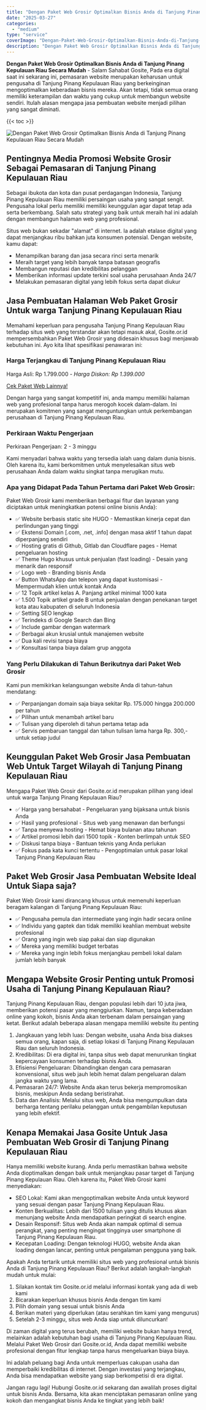 ```yaml
---
title: "Dengan Paket Web Grosir Optimalkan Bisnis Anda di Tanjung Pinang Kepulauan Riau Secara Mudah"
date: "2025-03-27"
categories: 
  - "medium"
type: "service"
coverImage: "Dengan-Paket-Web-Grosir-Optimalkan-Bisnis-Anda-di-Tanjung-Pinang-Kepulauan-Riau-Secara-Mudah.png"
description: "Dengan Paket Web Grosir Optimalkan Bisnis Anda di Tanjung Pinang Kepulauan Riau Secara Mudah. Jangan ragu lagi! Hubungi Gosite.or.id sekarang dan awalilah pr..."
---
```


**Dengan Paket Web Grosir Optimalkan Bisnis Anda di Tanjung Pinang Kepulauan Riau Secara Mudah** - Salam Sahabat Gosite, Pada era digital saat ini sekarang ini, pemasaran website merupakan keharusan untuk pengusaha di Tanjung Pinang Kepulauan Riau yang berkeinginan mengoptimalkan keberadaan bisnis mereka. Akan tetapi, tidak semua orang memiliki keterampilan dan waktu yang cukup untuk membangun website sendiri. Itulah alasan mengapa jasa pembuatan website menjadi pilihan yang sangat diminati.

{{< toc >}}

![Dengan Paket Web Grosir Optimalkan Bisnis Anda di Tanjung Pinang Kepulauan Riau Secara Mudah](/images/medium/Dengan-Paket-Web-Grosir-Optimalkan-Bisnis-Anda-di-Tanjung-Pinang-Kepulauan-Riau-Secara-Mudah.png)

## Pentingnya Media Promosi Website Grosir Sebagai Pemasaran di Tanjung Pinang Kepulauan Riau

Sebagai ibukota dan kota dan pusat perdagangan Indonesia, Tanjung Pinang Kepulauan Riau memiliki persaingan usaha yang sangat sengit. Pengusaha lokal perlu memiliki memiliki keunggulan agar dapat tetap ada serta berkembang. Salah satu strategi yang baik untuk meraih hal ini adalah dengan membangun halaman web yang profesional.

Situs web bukan sekadar "alamat" di internet. Ia adalah etalase digital yang dapat menjangkau ribu bahkan juta konsumen potensial. Dengan website, kamu dapat:

- Menampilkan barang dan jasa secara rinci serta menarik
- Meraih target yang lebih banyak tanpa batasan geografis
- Membangun reputasi dan kredibilitas pelanggan
- Memberikan informasi update terkini soal usaha perusahaan Anda 24/7
- Melakukan pemasaran digital yang lebih fokus serta dapat diukur

## Jasa Pembuatan Halaman Web Paket Grosir Untuk warga Tanjung Pinang Kepulauan Riau

Memahami keperluan para pengusaha Tanjung Pinang Kepulauan Riau terhadap situs web yang terstandar akan tetapi masuk akal, Gosite.or.id mempersembahkan Paket Web Grosir yang didesain khusus bagi menjawab kebutuhan ini. Ayo kita lihat spesifikasi penawaran ini:

### Harga Terjangkau di Tanjung Pinang Kepulauan Riau

<a class="cta-button">Harga Asli: Rp 1.799.000 - <em>Harga Diskon: Rp 1.399.000</em></a>

<a href="/jasa-web/" class="cta-button">Cek Paket Web Lainnya!</a>

Dengan harga yang sangat kompetitif ini, anda mampu memiliki halaman web yang profesional tanpa harus merogoh kocek dalam-dalam. Ini merupakan komitmen yang sangat menguntungkan untuk perkembangan perusahaan di Tanjung Pinang Kepulauan Riau.

### Perkiraan Waktu Pengerjaan

Perkiraan Pengerjaan: 2 - 3 minggu

Kami menyadari bahwa waktu yang tersedia ialah uang dalam dunia bisnis. Oleh karena itu, kami berkomitmen untuk menyelesaikan situs web perusahaan Anda dalam waktu singkat tanpa merugikan mutu.

### Apa yang Didapat Pada Tahun Pertama dari Paket Web Grosir:

Paket Web Grosir kami memberikan berbagai fitur dan layanan yang diciptakan untuk meningkatkan potensi online bisnis Anda}:

- ✅ Website berbasis static site HUGO - Memastikan kinerja cepat dan perlindungan yang tinggi
- ✅ Ekstensi Domain \[.com, .net, .info\] dengan masa aktif 1 tahun dapat diperpanjang sendiri
- ✅ Hosting gratis di Github, Gitlab dan Cloudflare pages - Hemat pengeluaran hosting
- ✅ Theme Hugo khusus untuk penjualan (fast loading) - Desain yang menarik dan responsif
- ✅ Logo web - Branding bisnis Anda
- ✅ Button WhatsApp dan telepon yang dapat kustomisasi - Mempermudah klien untuk kontak Anda
- ✅ 12 Topik artikel kelas A. Panjang artikel minimal 1000 kata
- ✅ 1.500 Topik artikel grade B untuk penjualan dengan penekanan target kota atau kabupaten di seluruh Indonesia
- ✅ Setting SEO lengkap
- ✅ Terindeks di Google Search dan Bing
- ✅ Include gambar dengan watermark
- ✅ Berbagai akun krusial untuk manajemen website
- ✅ Dua kali revisi tanpa biaya
- ✅ Konsultasi tanpa biaya dalam grup anggota

### Yang Perlu Dilakukan di Tahun Berikutnya dari Paket Web Grosir

Kami pun memikirkan kelangsungan website Anda di tahun-tahun mendatang:

- ✅ Perpanjangan domain saja biaya sekitar Rp. 175.000 hingga 200.000 per tahun
- ✅ Pilihan untuk menambah artikel baru
- ✅ Tulisan yang diperoleh di tahun pertama tetap ada
- ✅ Servis pembaruan tanggal dan tahun tulisan lama harga Rp. 300,- untuk setiap judul

## Keunggulan Paket Web Grosir Jasa Pembuatan Web Untuk Target Wilayah di Tanjung Pinang Kepulauan Riau

Mengapa Paket Web Grosir dari Gosite.or.id merupakan pilihan yang ideal untuk warga Tanjung Pinang Kepulauan Riau?

- ✅ Harga yang bersahabat - Pengeluaran yang bijaksana untuk bisnis Anda
- ✅ Hasil yang profesional - Situs web yang menawan dan berfungsi
- ✅ Tanpa menyewa hosting - Hemat biaya bulanan atau tahunan
- ✅ Artikel promosi lebih dari 1500 topik - Konten berlimpah untuk SEO
- ✅ Diskusi tanpa biaya - Bantuan teknis yang Anda perlukan
- ✅ Fokus pada kata kunci tertentu - Pengoptimalan untuk pasar lokal Tanjung Pinang Kepulauan Riau

## Paket Web Grosir Jasa Pembuatan Website Ideal Untuk Siapa saja?

Paket Web Grosir kami dirancang khusus untuk memenuhi keperluan beragam kalangan di Tanjung Pinang Kepulauan Riau:

- ✅ Pengusaha pemula dan intermediate yang ingin hadir secara online
- ✅ Individu yang gaptek dan tidak memiliki keahlian membuat website profesional
- ✅ Orang yang ingin web siap pakai dan siap digunakan
- ✅ Mereka yang memiliki budget terbatas
- ✅ Mereka yang ingin lebih fokus menjangkau pembeli lokal dalam jumlah lebih banyak

## Mengapa Website Grosir Penting untuk Promosi Usaha di Tanjung Pinang Kepulauan Riau?

Tanjung Pinang Kepulauan Riau, dengan populasi lebih dari 10 juta jiwa, memberikan potensi pasar yang menggiurkan. Namun, tanpa keberadaan online yang kokoh, bisnis Anda akan terbenam dalam persaingan yang ketat. Berikut adalah beberapa alasan mengapa memiliki website itu penting

1. Jangkauan yang lebih luas: Dengan website, usaha Anda bisa diakses semua orang, kapan saja, di setiap lokasi di Tanjung Pinang Kepulauan Riau dan seluruh Indonesia.
2. Kredibilitas: Di era digital ini, tanpa situs web dapat menurunkan tingkat kepercayaan konsumen terhadap bisnis Anda.
3. Efisiensi Pengeluaran: Dibandingkan dengan cara pemasaran konvensional, situs web jauh lebih hemat dalam pengeluaran dalam jangka waktu yang lama.
4. Pemasaran 24/7: Website Anda akan terus bekerja mempromosikan bisnis, meskipun Anda sedang beristirahat.
5. Data dan Analisis: Melalui situs web, Anda bisa mengumpulkan data berharga tentang perilaku pelanggan untuk pengambilan keputusan yang lebih efektif.

## Kenapa Memakai Jasa Gosite Untuk Jasa Pembuatan Web Grosir di Tanjung Pinang Kepulauan Riau

Hanya memiliki website kurang. Anda perlu memastikan bahwa website Anda dioptimalkan dengan baik untuk menjangkau pasar target di Tanjung Pinang Kepulauan Riau. Oleh karena itu, Paket Web Grosir kami menyediakan:

- SEO Lokal: Kami akan mengoptimalkan website Anda untuk keyword yang sesuai dengan pasar Tanjung Pinang Kepulauan Riau.
- Konten Berkualitas: Lebih dari 1500 tulisan yang ditulis khusus akan menunjang website Anda mendapatkan peringkat di search engine.
- Desain Responsif: Situs web Anda akan nampak optimal di semua perangkat, yang penting mengingat tingginya user smartphone di Tanjung Pinang Kepulauan Riau.
- Kecepatan Loading: Dengan teknologi HUGO, website Anda akan loading dengan lancar, penting untuk pengalaman pengguna yang baik.

Apakah Anda tertarik untuk memiliki situs web yang profesional untuk bisnis Anda di Tanjung Pinang Kepulauan Riau? Berikut adalah langkah-langkah mudah untuk mulai:

1. Silakan kontak tim Gosite.or.id melalui informasi kontak yang ada di web kami
2. Bicarakan keperluan khusus bisnis Anda dengan tim kami
3. Pilih domain yang sesuai untuk bisnis Anda
4. Berikan materi yang diperlukan (atau serahkan tim kami yang mengurus)
5. Setelah 2-3 minggu, situs web Anda siap untuk diluncurkan!

Di zaman digital yang terus berubah, memiliki website bukan hanya trend, melainkan adalah kebutuhan bagi usaha di Tanjung Pinang Kepulauan Riau. Melalui Paket Web Grosir dari Gosite.or.id, Anda dapat memiliki website profesional dengan fitur lengkap tanpa harus mengeluarkan biaya biaya.

Ini adalah peluang bagi Anda untuk memperluas cakupan usaha dan memperbaiki kredibilitas di internet. Dengan investasi yang terjangkau, Anda bisa mendapatkan website yang siap berkompetisi di era digital.

Jangan ragu lagi! Hubungi Gosite.or.id sekarang dan awalilah proses digital untuk bisnis Anda. Bersama, kita akan menciptakan pemasaran online yang kokoh dan mengangkat bisnis Anda ke tingkat yang lebih baik!